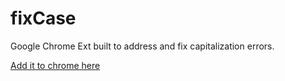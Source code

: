 # fixCase

Google Chrome Ext built to address and fix capitalization errors.

[Add it to chrome here](https://chrome.google.com/webstore/detail/fixcase/fnjkbfajkchfileiohngeejgcpgemndm)
